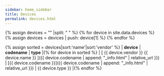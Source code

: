 ```yaml
---
sidebar: home_sidebar
title: Devices
permalink: devices.html
---
```

{% assign devices = "" |split: " " %}
{% for device in site.data.devices %}
{% assign devices = devices | push: device[1] %}
{% endfor %}

{% assign sorted = devices|sort:'name'|sort:'vendor' %}
| **device** | **codename** | **type** |{% for device in sorted %}
| [ {{ device.vendor }} {{ device.name }} ]({{ device.codename | append: "_info.html" | relative_url }}) |  [{{ device.codename }}]({{ device.codename | append: "_info.html" | relative_url }}) | {{ device.type }} |{% endfor %}
